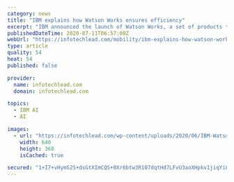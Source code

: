 ```yaml
---
category: news
title: "IBM explains how Watson Works ensures efficiency"
excerpt: "IBM announced the launch of Watson Works, a set of products that features Watson artificial intelligence (AI) models and applications to help companies handle return-to-workplace challenges. Watson Works provides data-driven insights to help employers make informed decisions on workplace re-entry,"
publishedDateTime: 2020-07-11T06:57:00Z
webUrl: "https://infotechlead.com/mobility/ibm-explains-how-watson-works-ensures-efficiency-61782"
type: article
quality: 54
heat: 54
published: false

provider:
  name: infotechlead.com
  domain: infotechlead.com

topics:
  - IBM AI
  - AI

images:
  - url: "https://infotechlead.com/wp-content/uploads/2020/06/IBM-Watson-Works.jpg"
    width: 640
    height: 360
    isCached: true

secured: "1+I7+vHymS2S+dsGtXImCQS+0Xr6btw3R107dqtHd7LFvU3aoXHpkv1jiqYi8f5o8sfyoq9K0SpxY8t+ej4W+7ffqGRzY54A2ZZP0KZC03C1RvcreG/HhZyTKhC+n0RPMAaZyf3j5U1noXqdPBCe0PLq2Oa66bdQHvv5c0r2rVLqP407fmYpQzfYM23kPcPQLS+DiZRgSt3SNXxWumbNEPx1MsC6sQrg0tZbygaesEFAqFbgY0Wo7eLlXoNjH31f+W03kUfs2X9fv2qyokGs6EoQhuUN8IzEVt7ba+DyUaV5BMZiLwjBcrzfFw+wB2O79CGaw70niE1FOKDKFT1gCQ==;73VktVTqivbKQKnW/oekyA=="
---
```


